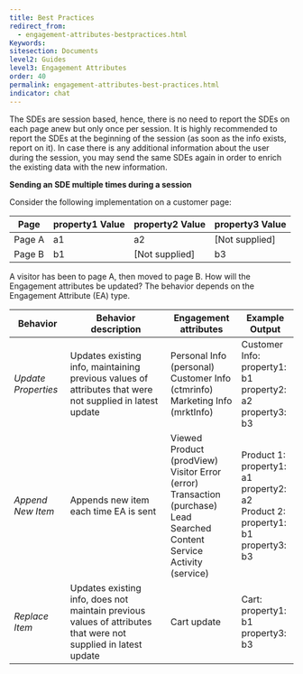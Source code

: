 ```yaml
---
title: Best Practices
redirect_from:
  - engagement-attributes-bestpractices.html
Keywords:
sitesection: Documents
level2: Guides
level3: Engagement Attributes
order: 40
permalink: engagement-attributes-best-practices.html
indicator: chat
---
```


The SDEs are session based, hence, there is no need to report the SDEs on each page anew but only once per session. It is highly recommended to report the SDEs at the beginning of the session (as soon as the info exists, report on it).
In case there is any additional information about the user during the session, you may send the same SDEs again in order to enrich the existing data with the new information.

**Sending an SDE multiple times during a session**

Consider the following implementation on a customer page:

| Page | property1 Value | property2 Value | property3 Value |
|----|--------------|--------------|--------------|
| Page A | a1 | a2 | [Not supplied] |
| Page B | b1 | [Not supplied] | b3 |

A visitor has been to page A, then moved to page B.  How will the Engagement attributes be updated? The behavior depends on the Engagement Attribute (EA) type.

| Behavior | Behavior description | Engagement attributes | Example Output |
|----|--------------|--------------|--------------|
| *Update Properties* | Updates existing info, maintaining previous values of attributes that were not supplied in latest update | Personal Info (personal) <br> Customer Info (ctmrinfo) <br> Marketing Info (mrktInfo)  | Customer Info: <br> property1: b1 <br> property2: a2 <br> property3: b3
| *Append New Item* | Appends new item each time EA is sent | Viewed Product (prodView) <br> Visitor Error (error) <br> Transaction (purchase) <br> Lead <br> Searched Content <br> Service Activity (service) | Product 1: <br> property1: a1 <br> property2: a2 <br> Product 2: <br> property1: b1 <br> property3: b3 |
| *Replace Item* | Updates existing info, does not maintain previous values of attributes that were not supplied in latest update | Cart update| Cart: <br> property1: b1 <br> property3: b3 |
